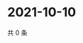 # 2021-10-10

共 0 条

<!-- BEGIN WEIBO -->
<!-- 最后更新时间 Sun Oct 10 2021 00:00:51 GMT+0800 (China Standard Time) -->

<!-- END WEIBO -->
